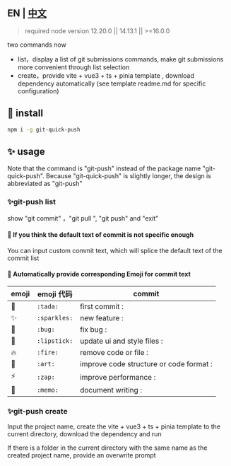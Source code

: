 ## EN | [中文](https://github.com/zqy233/git-quick-push/blob/master/README-CN.md)

> required node version 12.20.0 || 14.13.1 || >=16.0.0

two commands now

- list，display a list of git submissions commands, make git submissions more convenient through list selection
- create，provide vite + vue3 + ts + pinia template , download dependency automatically (see template readme.md for specific configuration)

## 🎉 install

```bash
npm i -g git-quick-push
```

## ✨ usage

Note that the command is "git-push" instead of the package name "git-quick-push". Because "git-quick-push" is slightly longer, the design is abbreviated as "git-push"

### ✨git-push list

show "git commit" ，"git pull ", "git push" and "exit"

#### 🚀 If you think the default text of commit is not specific enough

You can input custom commit text, which will splice the default text of the commit list

#### 🚀 Automatically provide corresponding Emoji for commit text

| emoji | emoji 代码   | commit                                  |
| ----- | ------------ | --------------------------------------- |
| 🎉    | `:tada:`     | first commit :                          |
| ✨    | `:sparkles:` | new feature :                           |
| 🐛    | `:bug:`      | fix bug :                               |
| 💄    | `:lipstick:` | update ui and style files :             |
| 🔥    | `:fire:`     | remove code or file :                   |
| 🎨    | `:art:`      | improve code structure or code format : |
| ⚡    | `:zap:`      | improve performance :                   |
| 📝    | `:memo:`     | document writing :                      |

### ✨git-push create

Input the project name, create the vite + vue3 + ts + pinia template to the current directory, download the dependency and run

If there is a folder in the current directory with the same name as the created project name, provide an overwrite prompt

